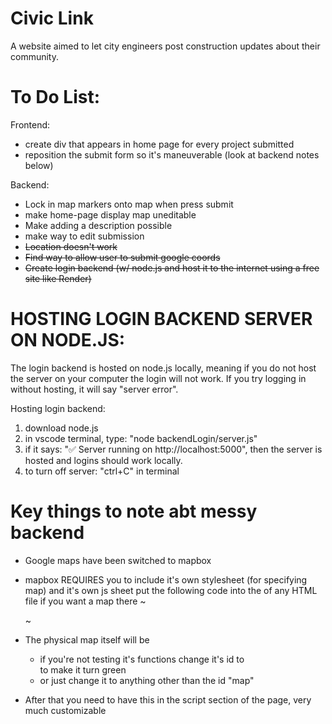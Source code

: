 # Civic Link
A website aimed to let city engineers post construction updates about their community.

# To Do List:

Frontend:
- create div that appears in home page for every project submitted
- reposition the submit form so it's maneuverable (look at backend notes below)

Backend:
- Lock in map markers onto map when press submit
- make home-page display map uneditable
- Make adding a description possible
- make way to edit submission
- ~~Location doesn't work~~
- ~~Find way to allow user to submit google coords~~
- ~~Create login backend (w/ node.js and host it to the internet using a free site like Render)~~

# HOSTING LOGIN BACKEND SERVER ON NODE.JS:
The login backend is hosted on node.js locally, meaning if you do not host the server on your computer the login will not work.
If you try logging in without hosting, it will say "server error".

Hosting login backend:
1) download node.js 
2) in vscode terminal, type: "node backendLogin/server.js"
4) if it says: "✅ Server running on http://localhost:5000", then the server is hosted and logins should work locally.
5) to turn off server: "ctrl+C" in terminal

# Key things to note abt messy backend
- Google maps have been switched to mapbox 

- mapbox REQUIRES you to include it's own stylesheet (for specifying map) and it's own js sheet 
    put the following code into the <head> of any HTML file if you want a map there
    ~
    <link href='https://api.mapbox.com/mapbox-gl-js/v3.15.0/mapbox-gl.css' rel='stylesheet' />
    <script defer src='https://api.mapbox.com/mapbox-gl-js/v3.15.0/mapbox-gl.js'></script>
    ~
- The physical map itself will be <div id = "map"></div>
    - if you're not testing it's functions change it's id to <div id = "map-test"></div> to make it turn green 
    - or just change it to anything other than the id "map"

- After that you need to have this in the script section of the page, very much customizable 
<script>
function loadmap(){

  mapboxgl.accessToken = 'pk.eyJ1IjoiY2l2aWMtbGluayIsImEiOiJjbWdwbzd6c2kyY3dyMmpuMnpxMTBrMm13In0.KY2MzBxSk5XV2TcEWe3MQA';
  const map = new mapboxgl.Map({
	container: 'map', // container ID
	style: 'mapbox://styles/mapbox/streets-v12', // style URL
	center: [-74.5, 40], // starting position [lng, lat]
	zoom: 8, // starting zoom
    });
}
loadmap();
<script>

Google Sheets:
https://docs.google.com/spreadsheets/d/1UK356MwkhS73fkZHGkeQwS_UBx9YpTf9dIunNaGbXLw/edit?gid=0#gid=0


